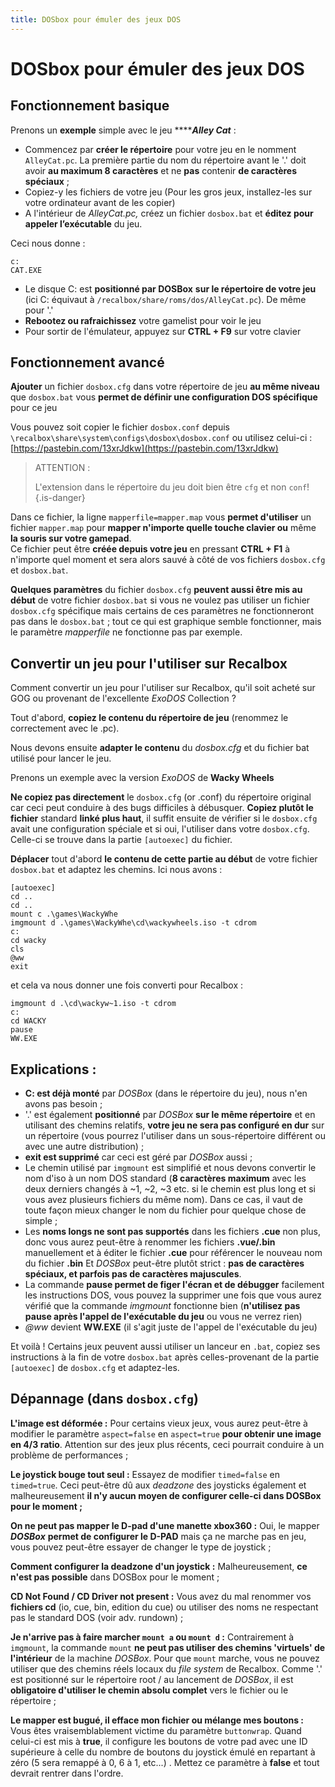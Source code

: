 ```yaml
---
title: DOSbox pour émuler des jeux DOS
---
```


# DOSbox pour émuler des jeux DOS

## Fonctionnement basique

Prenons un **exemple** simple avec le jeu ****_**Alley Cat**_ :

* Commencez par **créer le répertoire** pour votre jeu en le nomment `AlleyCat.pc`. La première partie du nom du répertoire avant le '.' doit avoir **au maximum 8 caractères** et ne **pas** contenir **de caractères spéciaux** ;
* Copiez-y les fichiers de votre jeu \(Pour les gros jeux, installez-les sur votre ordinateur avant de les copier\)
* A l'intérieur de _AlleyCat.pc,_ créez un fichier `dosbox.bat` et **éditez pour appeler l’exécutable** du jeu.

Ceci nous donne :

```text
c: 
CAT.EXE
```

* Le disque C: est **positionné par DOSBox** **sur le répertoire de votre jeu** \(ici C: équivaut à `/recalbox/share/roms/dos/AlleyCat.pc`\). De même pour '.'
* **Rebootez ou rafraichissez** votre gamelist pour voir le jeu
* Pour sortir de l'émulateur, appuyez sur **CTRL + F9** sur votre clavier

##  Fonctionnement avancé

**Ajouter** un fichier `dosbox.cfg` dans votre répertoire de jeu **au même niveau** que `dosbox.bat` vous **permet de définir une configuration DOS spécifique** pour ce jeu

Vous pouvez soit copier le fichier `dosbox.conf` depuis `\recalbox\share\system\configs\dosbox\dosbox.conf` ou utilisez celui-ci : [https://pastebin.com/13xrJdkw](https://pastebin.com/13xrJdkw)


>ATTENTION :
>
>L'extension dans le répertoire du jeu doit bien être `cfg` et non `conf`!
{.is-danger}

Dans ce fichier, la ligne `mapperfile=mapper.map` vous **permet d'utiliser** un fichier `mapper.map` pour **mapper n'importe quelle touche clavier ou** même **la souris sur votre gamepad**.  
Ce fichier peut être **créée depuis votre jeu** en pressant **CTRL + F1** à n'importe quel moment et sera alors sauvé à côté de vos fichiers `dosbox.cfg` et `dosbox.bat`.

**Quelques paramètres** du fichier `dosbox.cfg` **peuvent aussi être mis au début** de votre fichier `dosbox.bat` si vous ne voulez pas utiliser un fichier `dosbox.cfg` spécifique mais certains de ces paramètres ne fonctionneront pas dans le `dosbox.bat` ;  tout ce qui est graphique semble fonctionner, mais le paramètre _mapperfile_ ne fonctionne pas par exemple.

## Convertir un jeu pour l'utiliser sur Recalbox

Comment convertir un jeu pour l'utiliser sur Recalbox, qu'il soit acheté sur GOG ou provenant de l'excellente _ExoDOS_ Collection ?

Tout d'abord, **copiez le contenu du répertoire de jeu** \(renommez le correctement avec le .pc\).

Nous devons ensuite **adapter le contenu** du _dosbox.cfg_ et du fichier bat utilisé pour lancer le jeu.

Prenons un exemple avec la version _ExoDOS_ de **Wacky Wheels**

**Ne copiez pas directement** le `dosbox.cfg` \(or .conf\) du répertoire original car ceci peut conduire à des bugs difficiles à débusquer. **Copiez plutôt le fichier** standard **linké plus haut**, il suffit ensuite de vérifier si le `dosbox.cfg` avait une configuration spéciale et si oui, l'utiliser dans votre `dosbox.cfg`. Celle-ci se trouve dans la partie `[autoexec]` du fichier.

**Déplacer** tout d'abord **le contenu de cette partie au début** de votre fichier `dosbox.bat` et adaptez les chemins. Ici nous avons :

```text
[autoexec] 
cd .. 
cd .. 
mount c .\games\WackyWhe  
imgmount d .\games\WackyWhe\cd\wackywheels.iso -t cdrom 
c: 
cd wacky
cls 
@ww
exit 
```

et cela va nous donner une fois converti pour Recalbox :

```text
imgmount d .\cd\wackyw~1.iso -t cdrom
c: 
cd WACKY
pause
WW.EXE
```

##  Explications :

* **C: est déjà monté** par _DOSBox_ \(dans le répertoire du jeu\), nous n'en avons pas besoin ;
* '.' est également **positionné** par _DOSBox_ **sur le même répertoire** et en utilisant des chemins relatifs, **votre jeu ne sera pas configuré en dur** sur un répertoire \(vous pourrez l'utiliser dans un sous-répertoire différent ou avec une autre distribution\) ;
* **exit est supprimé** car ceci est géré par _DOSBox_ aussi ;
* Le chemin utilisé par `imgmount` est simplifié et nous devons convertir le nom d'iso à un nom DOS standard \(**8 caractères maximum** avec les deux derniers changés à ~1, ~2, ~3 etc. si le chemin est plus long et si vous avez plusieurs fichiers du même nom\). Dans ce cas, il vaut de toute façon mieux changer le nom du fichier pour quelque chose de simple ;
* Les **noms longs ne sont pas supportés** dans les fichiers **.cue** non plus, donc vous aurez peut-être à renommer les fichiers **.vue/.bin** manuellement et à éditer le fichier **.cue** pour référencer le nouveau nom du fichier **.bin** Et _DOSBox_ peut-être plutôt strict : **pas de caractères spéciaux, et parfois pas de caractères majuscules**.
* La commande **pause permet de figer l'écran et de débugger** facilement les instructions DOS, vous pouvez la supprimer une fois que vous aurez vérifié que la commande _imgmount_ fonctionne bien \(**n'utilisez pas pause après l'appel de l'exécutable du jeu** ou vous ne verrez rien\)
* _@ww_ devient **WW.EXE** \(il s'agit juste de l'appel de l'exécutable du jeu\)

Et voilà ! Certains jeux peuvent aussi utiliser un lanceur en `.bat`, copiez ses instructions à la fin de votre `dosbox.bat` après celles-provenant de la partie `[autoexec]` de `dosbox.cfg` et adaptez-les.

## Dépannage \(dans `dosbox.cfg`\)

**L'image est déformée :** Pour certains vieux jeux, vous aurez peut-être à modifier le paramètre `aspect=false` en `aspect=true` **pour obtenir une image en 4/3 ratio**. Attention sur des jeux plus récents, ceci pourrait conduire à un problème de performances ;

**Le joystick bouge tout seul :** Essayez de modifier `timed=false` en `timed=true`. Ceci peut-être dû aux _deadzone_ des joysticks également et malheureusement **il n'y aucun moyen de configurer celle-ci dans DOSBox pour le moment ;**

**On ne peut pas mapper le D-pad d'une manette xbox360 :** Oui, le mapper _**DOSBox**_ **permet de configurer le D-PAD** mais ça ne marche pas en jeu, vous pouvez peut-être essayer de changer le type de joystick ;

**Comment configurer la deadzone d'un joystick :** Malheureusement, **ce n'est pas possible** dans DOSBox pour le moment ;

**CD Not Found / CD Driver not present :** Vous avez du mal renommer vos **fichiers cd** \(io, cue, bin, edition du cue\) ou utiliser des noms ne respectant pas le standard DOS \(voir adv. rundown\) ;

**Je n'arrive pas à faire marcher `mount a` ou `mount d` :** Contrairement à `imgmount`, la commande `mount` **ne peut pas utiliser des chemins 'virtuels' de l'intérieur** de la machine _DOSBox_. Pour que `mount` marche, vous ne pouvez utiliser que des chemins réels locaux du _file system_ de Recalbox. Comme '.' est positionné sur le répertoire root / au lancement de _DOSBox_, il est **obligatoire d'utiliser le chemin absolu complet** vers le fichier ou le répertoire ;

**Le mapper est bugué, il efface mon fichier ou mélange mes boutons :** Vous êtes vraisemblablement victime du paramètre `buttonwrap`. Quand celui-ci est mis à **true**, il configure les boutons de votre pad avec une ID supérieure à celle du nombre de boutons du joystick émulé en repartant à zéro \(5 sera remappé à 0, 6 à 1, etc...\) . Mettez ce paramètre à **false** et tout devrait rentrer dans l'ordre.

